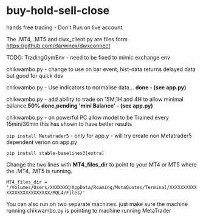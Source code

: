 # buy-hold-sell-close
hands free trading - Don't Run on live account

The .MT4, .MT5 and dwx_client.py are files form https://github.com/darwinex/dwxconnect

TODO: 
TradingGymEnv - need to be fixed to mimic exchange env

chikwambo.py -  change to use on bar event, hist-data returns delayed data but good for quick dev

chikwambo.py - Use indicators to normalise data... **done - (see app.py)**

chikwambo.py - add ability to trade on 15M,1H and 4H to allow minimal balance.**50% done,pending 'mini Balance' - (see app.py)**

chikwambo.py -  on powerful PC allow model to be Trained every 15min/30min this has shown to have better results

<code>pip install Metatrader5</code> -  only for app.y - will try create non Metatrader5 dependent verion on app.py

<code>pip install stable-baselines3[extra]</code>

Change the two lines with <b>MT4_files_dir</b> to point to your MT4 or MT5 where the .MT4, .MT5 is running.

<code>MT4_files_dir = '/Volumes/Users/XXXXXXX/AppData/Roaming/MetaQuotes/Terminal/XXXXXXXXXXXXXXXXXXXXXXXXXX/MQL4/Files/' </code>

You can also run on two separate machines. just make sure the machine running chikwambo.py is pointing to machine running MetaTrader
